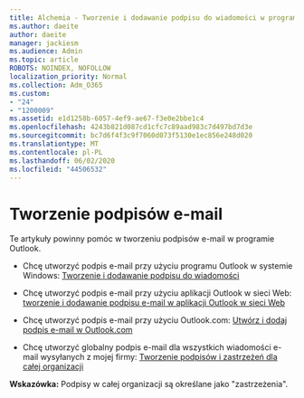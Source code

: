 ```yaml
---
title: Alchemia - Tworzenie i dodawanie podpisu do wiadomości w programie Outlook
ms.author: daeite
author: daeite
manager: jackiesm
ms.audience: Admin
ms.topic: article
ROBOTS: NOINDEX, NOFOLLOW
localization_priority: Normal
ms.collection: Adm_O365
ms.custom:
- "24"
- "1200009"
ms.assetid: e1d1258b-6057-4ef9-ae67-f3e0e2bbe1c4
ms.openlocfilehash: 4243b821d087cd1cfc7c89aad983c7d497bd7d3e
ms.sourcegitcommit: bc7d6f4f3c9f7060d073f5130e1ec856e248d020
ms.translationtype: MT
ms.contentlocale: pl-PL
ms.lasthandoff: 06/02/2020
ms.locfileid: "44506532"
---
```

# <a name="creating-email-signatures"></a>Tworzenie podpisów e-mail

Te artykuły powinny pomóc w tworzeniu podpisów e-mail w programie Outlook.
  
- Chcę utworzyć podpis e-mail przy użyciu programu Outlook w systemie Windows: [Tworzenie i dodawanie podpisu do wiadomości](https://support.office.com/article/8ee5d4f4-68fd-464a-a1c1-0e1c80bb27f2.aspx)
  
- Chcę utworzyć podpis e-mail przy użyciu aplikacji Outlook w sieci Web: [tworzenie i dodawanie podpisu e-mail w aplikacji Outlook w sieci Web](https://support.office.com/article/5ff9dcfd-d3f1-447b-b2e9-39f91b074ea3.aspx)

- Chcę utworzyć podpis e-mail przy użyciu Outlook.com: [Utwórz i dodaj podpis e-mail w Outlook.com](https://support.office.com/article/776d9006-abdf-444e-b5b7-a61821dff034.aspx)

- Chcę utworzyć globalny podpis e-mail dla wszystkich wiadomości e-mail wysyłanych z mojej firmy: [Tworzenie podpisów i zastrzeżeń dla całej organizacji](https://docs.microsoft.com/microsoft-365/admin/setup/create-signatures-and-disclaimers)

 **Wskazówka:** Podpisy w całej organizacji są określane jako "zastrzeżenia".
  